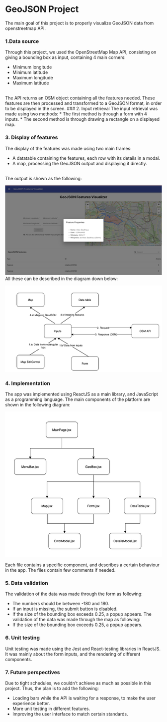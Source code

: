 # GeoJSON Project
The main goal of this project is to properly visualize GeoJSON data from openstreetmap API.
### 1.Data source
Through this project, we used the OpenStreetMap Map API, consisting on giving a bounding box as input, containing 4 main corners:
* Minimum longitude
* Minimum latitude
* Maximum longitude
* Maximum latitude
<br />
The API returns an OSM object containing all the features needed. These features are then processed and transformed to a GeoJSON format, in order to be displayed in the screen.
### 2. Input retrieval
The input retrieval was made using two methods:
* The first method is through a form with 4 inputs.
* The second method is through drawing a rectangle on a displayed map.

### 3. Display of features
The display of the features was made using two main frames:
* A datatable containing the features, each row with its details in a modal.
* A map, processing the GeoJSON output and displaying it directly.
<br />
The output is shown as the following:

![alt text](./images/app.png "App screenshot")
<br />
All these can be described in the diagram down below:

![alt text](./images/work-process.png "Work process")
<br />
### 4. Implementation
The app was implemented using ReactJS as a main library, and JavaScript as a programming language. The main components of the platform are shown in the following diagram:

![alt text](./images/components.png "Components")

Each file contains a specific component, and describes a certain behaviour in the app. The files contain few comments if needed.

### 5. Data validation
The validation of the data was made through the form as following:
* The numbers should be between -180 and 180.
* If an input is missing, the submit button is disabled.
* If the size of the bounding box exceeds 0.25, a popup appears.
The validation of the data was made through the map as following:
* If the size of the bounding box exceeds 0.25, a popup appears.

### 6. Unit testing
Unit testing was made using the Jest and React-testing libraries in ReactJS. It was mainly about the form inputs, and the rendering of different components.

### 7. Future perspectives
Due to tight schedules, we couldn't achieve as much as possible in this project. Thus, the plan is to add the following:
* Loading bars while the API is waiting for a response, to make the user experience better.
* More unit testing in different features.
* Improving the user interface to match certain standards. 